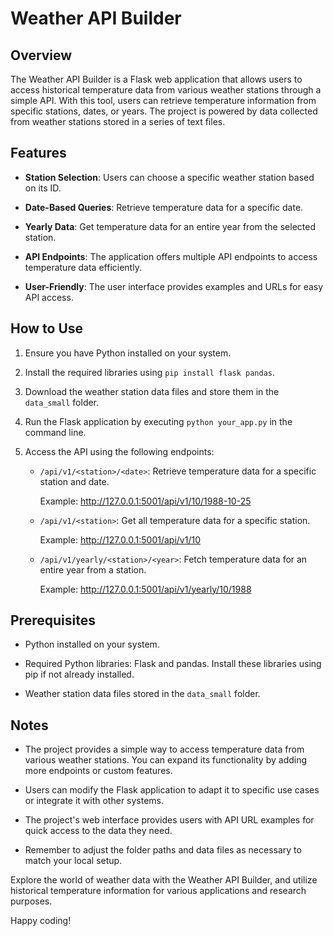 # Weather API Builder

## Overview

The Weather API Builder is a Flask web application that allows users to access historical temperature data from various weather stations through a simple API. With this tool, users can retrieve temperature information from specific stations, dates, or years. The project is powered by data collected from weather stations stored in a series of text files.

## Features

- **Station Selection**: Users can choose a specific weather station based on its ID.

- **Date-Based Queries**: Retrieve temperature data for a specific date.

- **Yearly Data**: Get temperature data for an entire year from the selected station.

- **API Endpoints**: The application offers multiple API endpoints to access temperature data efficiently.

- **User-Friendly**: The user interface provides examples and URLs for easy API access.

## How to Use

1. Ensure you have Python installed on your system.

2. Install the required libraries using `pip install flask pandas`.

3. Download the weather station data files and store them in the `data_small` folder.

4. Run the Flask application by executing `python your_app.py` in the command line.

5. Access the API using the following endpoints:

   - `/api/v1/<station>/<date>`: Retrieve temperature data for a specific station and date.
   
     Example: http://127.0.0.1:5001/api/v1/10/1988-10-25

   - `/api/v1/<station>`: Get all temperature data for a specific station.
   
     Example: http://127.0.0.1:5001/api/v1/10

   - `/api/v1/yearly/<station>/<year>`: Fetch temperature data for an entire year from a station.
   
     Example: http://127.0.0.1:5001/api/v1/yearly/10/1988

## Prerequisites

- Python installed on your system.

- Required Python libraries: Flask and pandas. Install these libraries using pip if not already installed.

- Weather station data files stored in the `data_small` folder.

## Notes

- The project provides a simple way to access temperature data from various weather stations. You can expand its functionality by adding more endpoints or custom features.

- Users can modify the Flask application to adapt it to specific use cases or integrate it with other systems.

- The project's web interface provides users with API URL examples for quick access to the data they need.

- Remember to adjust the folder paths and data files as necessary to match your local setup.

Explore the world of weather data with the Weather API Builder, and utilize historical temperature information for various applications and research purposes.

Happy coding!
